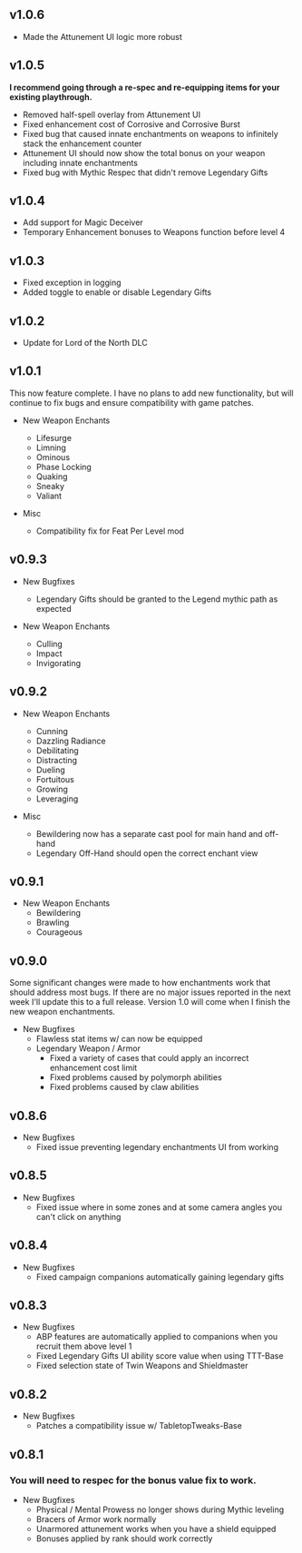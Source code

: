 ## v1.0.6

* Made the Attunement UI logic more robust

## v1.0.5

**I recommend going through a re-spec and re-equipping items for your existing playthrough.**

* Removed half-spell overlay from Attunement UI
* Fixed enhancement cost of Corrosive and Corrosive Burst
* Fixed bug that caused innate enchantments on weapons to infinitely stack the enhancement counter
* Attunement UI should now show the total bonus on your weapon including innate enchantments
* Fixed bug with Mythic Respec that didn't remove Legendary Gifts

## v1.0.4

* Add support for Magic Deceiver
* Temporary Enhancement bonuses to Weapons function before level 4

## v1.0.3

* Fixed exception in logging
* Added toggle to enable or disable Legendary Gifts

## v1.0.2

* Update for Lord of the North DLC

## v1.0.1

This now feature complete. I have no plans to add new functionality, but will continue to fix bugs and ensure compatibility with game patches.

* New Weapon Enchants
    * Lifesurge
    * Limning
    * Ominous
    * Phase Locking
    * Quaking
    * Sneaky
    * Valiant

* Misc
    * Compatibility fix for Feat Per Level mod

## v0.9.3

* New Bugfixes
    * Legendary Gifts should be granted to the Legend mythic path as expected

* New Weapon Enchants
    * Culling
    * Impact
    * Invigorating

## v0.9.2

* New Weapon Enchants
    * Cunning
    * Dazzling Radiance
    * Debilitating
    * Distracting
    * Dueling
    * Fortuitous
    * Growing
    * Leveraging

* Misc
    * Bewildering now has a separate cast pool for main hand and off-hand
    * Legendary Off-Hand should open the correct enchant view

## v0.9.1

* New Weapon Enchants
    * Bewildering
    * Brawling
    * Courageous

## v0.9.0

Some significant changes were made to how enchantments work that should address most bugs. If there are no major issues reported in the next week I'll update this to a full release. Version 1.0 will come when I finish the new weapon enchantments.

* New Bugfixes
    * Flawless stat items w/ can now be equipped
    * Legendary Weapon / Armor
        * Fixed a variety of cases that could apply an incorrect enhancement cost limit
        * Fixed problems caused by polymorph abilities
        * Fixed problems caused by claw abilities

## v0.8.6

* New Bugfixes
    * Fixed issue preventing legendary enchantments UI from working

## v0.8.5

* New Bugfixes
    * Fixed issue where in some zones and at some camera angles you can't click on anything

## v0.8.4

* New Bugfixes
    * Fixed campaign companions automatically gaining legendary gifts

## v0.8.3

* New Bugfixes
    * ABP features are automatically applied to companions when you recruit them above level 1
    * Fixed Legendary Gifts UI ability score value when using TTT-Base
    * Fixed selection state of Twin Weapons and Shieldmaster

## v0.8.2

* New Bugfixes
    * Patches a compatibility issue w/ TabletopTweaks-Base

## v0.8.1

### You will need to respec for the bonus value fix to work.

* New Bugfixes
    * Physical / Mental Prowess no longer shows during Mythic leveling
    * Bracers of Armor work normally
    * Unarmored attunement works when you have a shield equipped
    * Bonuses applied by rank should work correctly